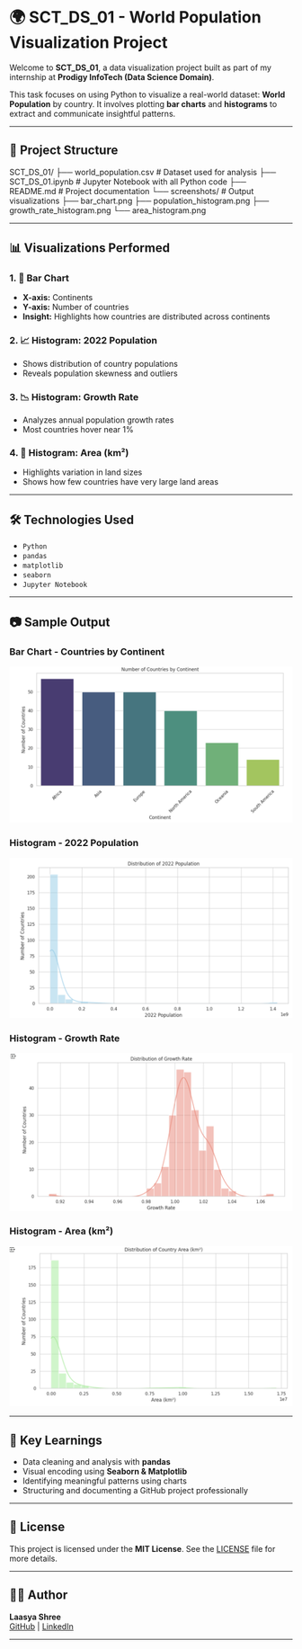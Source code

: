 # 🌍 SCT_DS_01 - World Population Visualization Project

Welcome to **SCT_DS_01**, a data visualization project built as part of my internship at **Prodigy InfoTech (Data Science Domain)**.

This task focuses on using Python to visualize a real-world dataset: **World Population** by country. It involves plotting **bar charts** and **histograms** to extract and communicate insightful patterns.

---

## 📁 Project Structure

SCT_DS_01/
├── world_population.csv # Dataset used for analysis
├── SCT_DS_01.ipynb # Jupyter Notebook with all Python code
├── README.md # Project documentation
└── screenshots/ # Output visualizations
├── bar_chart.png
├── population_histogram.png
├── growth_rate_histogram.png
└── area_histogram.png


---

## 📊 Visualizations Performed

### 1. 📌 Bar Chart
- **X-axis:** Continents  
- **Y-axis:** Number of countries  
- **Insight:** Highlights how countries are distributed across continents

### 2. 📈 Histogram: 2022 Population
- Shows distribution of country populations
- Reveals population skewness and outliers

### 3. 📉 Histogram: Growth Rate
- Analyzes annual population growth rates
- Most countries hover near 1%

### 4. 📏 Histogram: Area (km²)
- Highlights variation in land sizes
- Shows how few countries have very large land areas

---

## 🛠️ Technologies Used

- `Python`
- `pandas`
- `matplotlib`
- `seaborn`
- `Jupyter Notebook`

---

## 📷 Sample Output

### Bar Chart - Countries by Continent  
![Bar Chart](screenshots/bar_chart.png)

### Histogram - 2022 Population  
![Population Histogram](screenshots/population_histogram.png)

### Histogram - Growth Rate  
![Growth Rate Histogram](screenshots/growth_rate_histogram.png)

### Histogram - Area (km²)  
![Area Histogram](screenshots/area_histogram.png)

---

## 📌 Key Learnings

- Data cleaning and analysis with **pandas**
- Visual encoding using **Seaborn & Matplotlib**
- Identifying meaningful patterns using charts
- Structuring and documenting a GitHub project professionally

---

## 📜 License

This project is licensed under the **MIT License**. See the [LICENSE](LICENSE) file for more details.

---

## 🙋‍♀️ Author

**Laasya Shree**  
[GitHub](https://github.com/your-Laasyashree) | [LinkedIn](https://www.linkedin.com/in/laasya-shree-aba412260)

---

